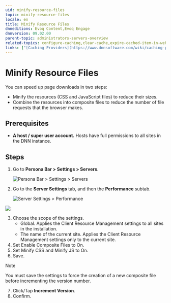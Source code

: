 ```yaml
---
uid: minify-resource-files
topic: minify-resource-files
locale: en
title: Minify Resource Files
dnneditions: Evoq Content,Evoq Engage
dnnversion: 09.02.00
parent-topic: administrators-servers-overview
related-topics: configure-caching,clear-cache,expire-cached-item-in-web-server
links: ["[Caching Providers](https://www.dnnsoftware.com/wiki/caching-providers)"]
---
```


# Minify Resource Files

You can speed up page downloads in two steps:

*   Minify the resources (CSS and JavaScript files) to reduce their sizes.
*   Combine the resources into composite files to reduce the number of file requests that the browser makes.

## Prerequisites

*   **A host / super user account.** Hosts have full permissions to all sites in the DNN instance.

## Steps

1.  Go to **Persona Bar \> Settings \> Servers**.

    ![Persona Bar > Settings > Servers](/images/scr-pbar-host-Settings-E91.png)

2.  Go to the **Server Settings** tab, and then the **Performance** subtab.

    ![Server Settings > Performance](/images/scr-pbtabs-host-Settings-Servers-ServerSettings-Performance-E90.png)




![](/images/scr-Servers-ServerSettings-Performance-ClientResourceMgmt-E90.png)



3.  Choose the scope of the settings.
    *   Global. Applies the Client Resource Management settings to all sites in the installation.
    *   The name of the current site. Applies the Client Resource Management settings only to the current site.
4.  Set Enable Composite Files to On.
5.  Set Minify CSS and Minify JS to On.
6.  Save.

   > [!Note]
   > You must save the settings to force the creation of a new composite file before incrementing the version number.

7.  Click/Tap **Increment Version**.
8.  Confirm.
